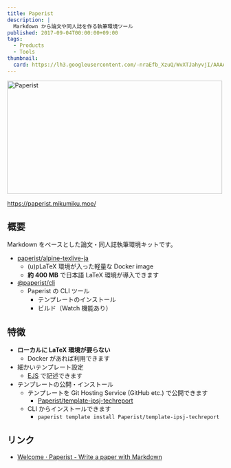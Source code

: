 ```yaml
---
title: Paperist
description: |
  Markdown から論文や同人誌を作る執筆環境ツール
published: 2017-09-04T00:00:00+09:00
tags:
  - Products
  - Tools
thumbnail:
  card: https://lh3.googleusercontent.com/-nraEfb_XzuQ/WvXTJahyvjI/AAAAAAAAAGI/RfN76YN4B8EUpelUHHe8QKGdyDo1kR5qACE0YBhgL/
---
```


<img src="https://lh3.googleusercontent.com/-3cdGU9cgQnM/Wv1uyMd2I7I/AAAAAAAAAG0/fwNFyFYSUjQSQ_EtzYwtZVHrSdSlmvFQgCE0YBhgL/" alt="Paperist" width="500" height="263" />

https://paperist.mikumiku.moe/

## 概要

Markdown をベースとした論文・同人誌執筆環境キットです。

- [paperist/alpine-texlive-ja](https://hub.docker.com/r/paperist/alpine-texlive-ja/)
  - (u)pLaTeX 環境が入った軽量な Docker image
  - **約 400 MB** で日本語 LaTeX 環境が導入できます
- [@paperist/cli](https://www.npmjs.com/package/@paperist/cli)
  - Paperist の CLI ツール
    - テンプレートのインストール
    - ビルド（Watch 機能あり）

## 特徴

- **ローカルに LaTeX 環境が要らない**
  - Docker があれば利用できます
- 細かいテンプレート設定
  - [EJS](http://ejs.co/) で記述できます
- テンプレートの公開・インストール
  - テンプレートを Git Hosting Service (GitHub etc.) で公開できます
    - [Paperist/template-ipsj-techreport](https://github.com/Paperist/template-ipsj-techreport)
  - CLI からインストールできます
    - `paperist template install Paperist/template-ipsj-techreport`

## リンク

- [Welcome · Paperist - Write a paper with Markdown](https://paperist.mikumiku.moe/)
